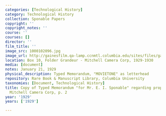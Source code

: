 ```yaml
---
categories: [Technological History]
category: Technological History
collection: Sponable Papers
copyright: ''
copyright_notes: ''
course: ''
courses: []
director: ''
film_title: ''
image_src: 1000102096.jpg
image_url: http://gainesfilm.qa-lamp.ccnmtl.columbia.edu/sites/files/gainesfilm/images/1000102096.jpg
location: Box 10, Folder Grandeur - Mitchell Camera Corp, 1929-1930
media: [document]
notes: January 21, 1929
physical_description: Typed Memorandum, "MOVIETONE" as letterhead
repository: Rare Book & Manuscript Library, Columbia University
taxonomies: [Document, Technological History]
title: Copy of Typed Memorandum "for Mr. E. I. Sponable" regarding proposal to purchase
  Mitchell Camera Corp, p. 2
year: '1929'
years: ['1929']

---
```

